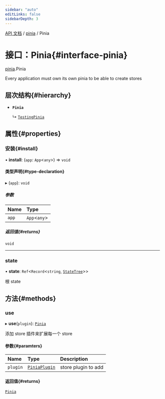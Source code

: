 ```yaml
---
sidebar: "auto"
editLinks: false
sidebarDepth: 3
---
```


[API 文档](../index.md) / [pinia](../modules/pinia.md) / Pinia

# 接口：Pinia{#interface-pinia}

[pinia](../modules/pinia.md).Pinia

Every application must own its own pinia to be able to create stores

## 层次结构{#hierarchy}

- **`Pinia`**

  ↳ [`TestingPinia`](pinia_testing.TestingPinia.md)

## 属性{#properties}

### 安装{#install}

• **install**: (`app`: `App`<`any`\>) => `void`

#### 类型声明{#type-declaration}

▸ (`app`): `void`

##### 参数

| Name | Type |
| :------ | :------ |
| `app` | `App`<`any`\> |

##### 返回值{#returns}

`void`

___

### state

• **state**: `Ref`<`Record`<`string`, [`StateTree`](../modules/pinia.md#statetree)\>\>

根 state

## 方法{#methods}
### use

▸ **use**(`plugin`): [`Pinia`](pinia.Pinia.md)

添加 store 插件来扩展每一个 store

#### 参数{#paramters}

| Name | Type | Description |
| :------ | :------ | :------ |
| `plugin` | [`PiniaPlugin`](pinia.PiniaPlugin.md) | store plugin to add |

#### 返回值{#returns}

[`Pinia`](pinia.Pinia.md)
